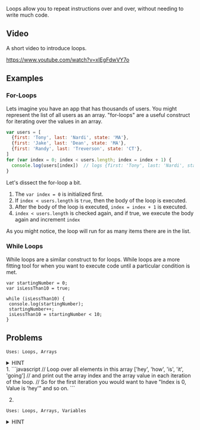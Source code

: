 Loops allow you to repeat instructions over and over, without needing to write much code.

## Video
A short video to introduce loops.

https://www.youtube.com/watch?v=xIEgFdwVY7o

## Examples

### For-Loops
Lets imagine you have an app that has thousands of users. You might represent the list of all users as an array. "for-loops" are a useful construct for iterating over the values in an array.
```javascript
var users = [
  {first: 'Tony', last: 'Nardi', state: 'MA'},
  {first: 'Jake', last: 'Dean', state: 'MA'},
  {first: 'Randy', last: 'Treverson', state: 'CT'},
]
for (var index = 0; index < users.length; index = index + 1) {
  console.log(users[index])  // logs {first: 'Tony', last: 'Nardi', state: 'MA'} etc
}
```

Let's dissect the for-loop a bit.

1. The `var index = 0` is initialized first.
2. If `index < users.length` is `true`, then the body of the loop is executed.
3. After the body of the loop is executed, `index = index + 1` is executed.
4. `index < users.length` is checked again, and if true, we execute the body again and increment `index`

As you might notice, the loop will run for as many items there are in the list.

### While Loops
While loops are a similar construct to for loops. While loops are a more fitting tool for when you want to execute code until a particular condition is met.
```
var startingNumber = 0;
var isLessThan10 = true;

while (isLessThan10) {
 console.log(startingNumber);
 startingNumber++;
 isLessThan10 = startingNumber < 10;
}
```

## Problems

`Uses: Loops, Arrays`
<details><summary>HINT</summary><p>
  
  ```javascript
  var array = ['hey', 'how', 'is', 'it', 'going'];
  for () {
    
  }
  ```
</p></details>
1.
```javascript
// Loop over all elements in this array ['hey', 'how', 'is', 'it', 'going']
// and print out the array index and the array value in each iteration of the loop.
// So for the first iteration you would want to have "Index is 0, Value is 'hey'" and so on.
```

2.
`Uses: Loops, Arrays, Variables`
<details><summary>HINT</summary>

<p>
  ```
  var sum = 0;
  var numbers = [5,35, 78, 30, 47];
  for () {
  
  }
  ```
</p>
</details>
```javascript
// init a variable as sum and set it to 0 initially
// Loop through this array of Numbers [5,35, 78, 30, 47] and for each iteration add the value to sum
// and print out the array index, array value and current sum for each iteration so the first
// iteration should say "Index: 0, Value: 5, currentSum: 5" and the second iteration should say
// "Index: 1, Value: 35, currentSum: 40" and so on.
```
3.
`Uses: Loops, Arrays, Variables, Strings`
<details><summary>HINT</summary>

<p>
  ```
  var str = '';
  var strArray = ['h', 'e', 'l', 'l', 'o']
  for () {

  }
  ```
</p>
</details>
```javascript
// init a variable called str to ''.
// Loop through an array of strings ['h', 'e', 'l', 'l', 'o'] and build up str for each iteration.
// The first iteration should print "Index: 0, Value" 'h', currentStr: 'h'" and the second iteration
// should print "Index: 1, Value: 'e', currentStr: 'he'" and so on.
```
4.
`Uses: Loops, Arrays`
<details><summary>HINT</summary>

<p>
  ```
  var odds = [];
  var evens = [];
  var numbers = [4, 5, 8, 3, 9, 9];
  for () {
  
  }
  console.log(odds);
  console.log(evens);
  ```
</p>
</details>
```javascript
// Define two arrays, one called odds one called evens.
// Loop through this array [4, 5, 8, 3, 9, 9] and add the Number into the odds array if the number is odd,
// and to the evens array if the number is even. and print out the information for each iteration.
// So the first iteration should print out "Index: 0, Value: 4, oddOrEven: 'even'"
// At the end print out odds and you should see [5, 3, 9, 9] and print out evens and you should see
// [4, 8]
```
5.
`Uses: Loops, Arrays, Conditionals, Variables`
<details><summary>HINT</summary>

<p>
  ```
  var highestNumber = 0;
  for () {
    if (currentNumber > highestNumber) {
      highestNumber = currentNumber;
    }
  }
  ```
</p>
</details>
```javascript
// What is the highest number in the following array?
// [1,1,2,1.5,1.9,2.2,2.09,1.5,2.2,2.3,2.2,0,.99,.5,.02,.92,2.20,2.11,1,1,1.22,1,9,.3,.5]
```
6.
`Uses: Loops, Arrays, Variables`
<details><summary>HINT</summary>

<p>
  ```
  var totalIterations = 0;
  var sum = 1.5;
  while (sum < 10000000) {
    sum = sum * 1.5;
    totalIterations++
  }
  console.log(totalIterations)
  ```
</p>
</details>
```javascript
// How many iterations does it take to get to the number 10,000,000 if you only multiply `1.5` by itself?
```
7.
`Uses: Loops, Arrays`
<details><summary>HINT</summary>

<p>
  ```
  var i = 0;
  while(i < 100) {
    i++
  }
  ```
</p>
</details>
```javascript
// Loop over the numbers from 0 to 100 printing 'Even' for evens and 'Odd' for odds.
```

